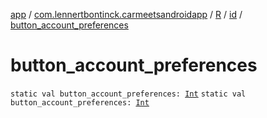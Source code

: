 [app](../../../index.md) / [com.lennertbontinck.carmeetsandroidapp](../../index.md) / [R](../index.md) / [id](index.md) / [button_account_preferences](./button_account_preferences.md)

# button_account_preferences

`static val button_account_preferences: `[`Int`](https://kotlinlang.org/api/latest/jvm/stdlib/kotlin/-int/index.html)
`static val button_account_preferences: `[`Int`](https://kotlinlang.org/api/latest/jvm/stdlib/kotlin/-int/index.html)